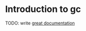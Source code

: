 # Introduction to gc

TODO: write [great documentation](http://jacobian.org/writing/what-to-write/)

